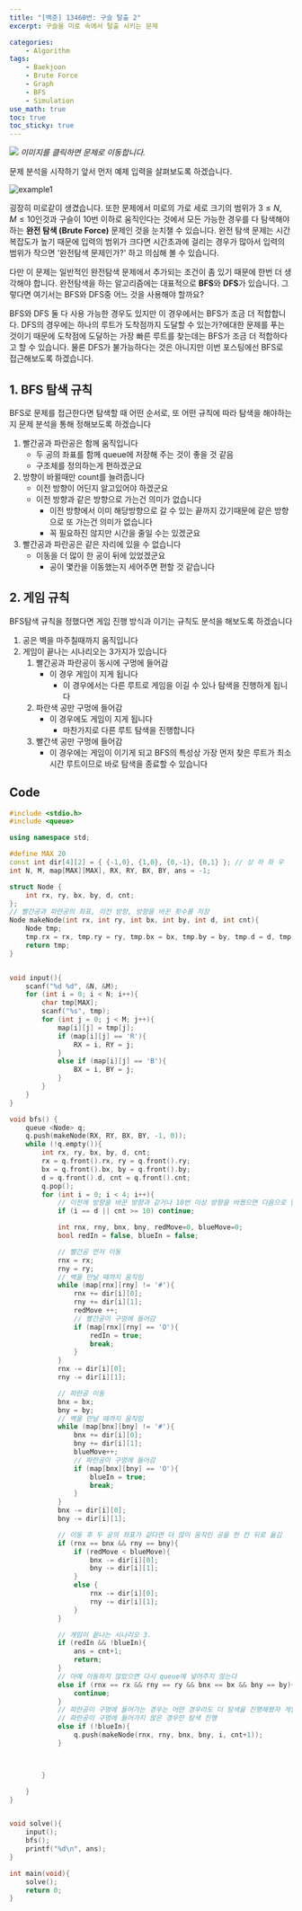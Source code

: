 ```yaml
--- 
title: "[백준] 13460번: 구슬 탈출 2"
excerpt: 구슬을 미로 속에서 탈출 시키는 문제

categories:
    - Algorithm
tags:
    - Baekjoon
    - Brute Force
    - Graph
    - BFS
    - Simulation
use_math: true
toc: true
toc_sticky: true
---
```


[<img src="../../assets/images/algorithm/baekjoon13460">](https://www.acmicpc.net/problem/13460)
*이미지를 클릭하면 문제로 이동합니다.*

문제 분석을 시작하기 앞서 먼저 예제 입력을 살펴보도록 하겠습니다.

![example1](../../assets/images/algorithm/baekjoon13460-example1)

굉장히 미로같이 생겼습니다. 또한 문제에서 미로의 가로 세로 크기의 범위가 $3 \leq N, M \leq 10$인것과 구슬이 10번 이하로 움직인다는 것에서 모든 가능한 경우를 다 탐색해야하는 **완전 탐색 (Brute Force)** 문제인 것을 눈치챌 수 있습니다. 완전 탐색 문제는 시간복잡도가 높기 때문에 입력의 범위가 크다면 시간초과에 걸리는 경우가 많아서 입력의 범위가 작으면 '완전탐색 문제인가?' 하고 의심해 볼 수 있습니다.

다만 이 문제는 일반적인 완전탐색 문제에서 추가되는 조건이 좀 있기 때문에 한번 더 생각해야 합니다. 완전탐색을 하는 알고리즘에는 대표적으로 **BFS**와 **DFS**가 있습니다. 그렇다면 여기서는 BFS와 DFS중 어느 것을 사용해야 할까요? 

BFS와 DFS 둘 다 사용 가능한 경우도 있지만 이 경우에서는 BFS가 조금 더 적합합니다. DFS의 경우에는 하나의 루트가 도착점까지 도달할 수 있는가?에대한 문제를 푸는 것이기 때문에 도착점에 도달하는 가장 빠른 루트를 찾는데는 BFS가 조금 더 적합하다고 할 수 있습니다. 물론 DFS가 불가능하다는 것은 아니지만 이번 포스팅에선 BFS로 접근해보도록 하겠습니다.

## 1. BFS 탐색 규칙

BFS로 문제를 접근한다면 탐색할 때 어떤 순서로, 또 어떤 규칙에 따라 탐색을 해야하는지 문제 분석을 통해 정해보도록 하겠습니다

1. 빨간공과 파란공은 함께 움직입니다
    - 두 공의 좌표를 함께 queue에 저장해 주는 것이 좋을 것 같음
    - 구조체를 정의하는게 편하겠군요
2. 방향이 바뀔때만 count를 늘려줍니다
    - 이전 방향이 어딘지 알고있어야 하겠군요
    - 이전 방향과 같은 방향으로 가는건 의미가 없습니다
        - 이전 방향에서 이미 해당방향으로 갈 수 있는 끝까지 갔기때문에 같은 방향으로 또 가는건 의미가 없습니다
        - 꼭 필요하진 않지만 시간을 줄일 수는 있겠군요
3. 빨간공과 파란공은 같은 자리에 있을 수 없습니다
    - 이동을 더 많이 한 공이 뒤에 있었겠군요
        - 공이 몇칸을 이동했는지 세어주면 편할 것 같습니다

## 2. 게임 규칙

BFS탐색 규칙을 정했다면 게임 진행 방식과 이기는 규칙도 분석을 해보도록 하겠습니다

1. 공은 벽을 마주칠때까지 움직입니다
2. 게임이 끝나는 시나리오는 3가지가 있습니다
    1. 빨간공과 파란공이 동시에 구멍에 들어감
        - 이 경우 게임이 지게 됩니다
            - 이 경우에서는 다른 루트로 게임을 이길 수 있나 탐색을 진행하게 됩니다
    2. 파란색 공만 구멍에 들어감
        - 이 경우에도 게임이 지게 됩니다
            - 마찬가지로 다른 루트 탐색을 진행합니다
    3. 빨간색 공만 구멍에 들어감
        - 이 경우에는 게임이 이기게 되고 BFS의 특성상 가장 먼저 찾은 루트가 최소 시간 루트이므로 바로 탐색을 종료할 수 있습니다

## Code

```cpp
#include <stdio.h>
#include <queue>

using namespace std;

#define MAX 20
const int dir[4][2] = { {-1,0}, {1,0}, {0,-1}, {0,1} }; // 상 하 좌 우
int N, M, map[MAX][MAX], RX, RY, BX, BY, ans = -1;

struct Node {
    int rx, ry, bx, by, d, cnt;
};
// 빨간공과 파란공의 좌표, 이전 방향, 방향을 바꾼 횟수를 저장
Node makeNode(int rx, int ry, int bx, int by, int d, int cnt){
    Node tmp;
    tmp.rx = rx, tmp.ry = ry, tmp.bx = bx, tmp.by = by, tmp.d = d, tmp.cnt = cnt;
    return tmp;
}


void input(){
    scanf("%d %d", &N, &M);
    for (int i = 0; i < N; i++){
        char tmp[MAX];
        scanf("%s", tmp);
        for (int j = 0; j < M; j++){
            map[i][j] = tmp[j];
            if (map[i][j] == 'R'){
                RX = i, RY = j;
            }
            else if (map[i][j] == 'B'){
                BX = i, BY = j;
            }
        }
    }
}

void bfs() {
    queue <Node> q;
    q.push(makeNode(RX, RY, BX, BY, -1, 0));
    while (!q.empty()){
        int rx, ry, bx, by, d, cnt;
        rx = q.front().rx, ry = q.front().ry;
        bx = q.front().bx, by = q.front().by;
        d = q.front().d, cnt = q.front().cnt;
        q.pop();
        for (int i = 0; i < 4; i++){
            // 이전에 방향을 바꾼 방향과 같거나 10번 이상 방향을 바꿨으면 다음으로 넘어감
            if (i == d || cnt >= 10) continue;

            int rnx, rny, bnx, bny, redMove=0, blueMove=0;
            bool redIn = false, blueIn = false;

            // 빨간공 먼저 이동
            rnx = rx;
            rny = ry;
            // 벽을 만날 때까지 움직임
            while (map[rnx][rny] != '#'){
                rnx += dir[i][0];
                rny += dir[i][1];
                redMove ++;
                // 빨간공이 구멍에 들어감
                if (map[rnx][rny] == 'O'){
                    redIn = true;
                    break;
                }
            }
            rnx -= dir[i][0];
            rny -= dir[i][1];

            // 파란공 이동
            bnx = bx;
            bny = by;
            // 벽을 만날 때까지 움직임
            while (map[bnx][bny] != '#'){
                bnx += dir[i][0];
                bny += dir[i][1];
                blueMove++;
                // 파란공이 구멍에 들어감
                if (map[bnx][bny] == 'O'){
                    blueIn = true;
                    break;
                }
            }
            bnx -= dir[i][0];
            bny -= dir[i][1];

            // 이동 후 두 공의 좌표가 같다면 더 많이 움직인 공을 한 칸 뒤로 옮김
            if (rnx == bnx && rny == bny){
                if (redMove < blueMove){
                    bnx -= dir[i][0];
                    bny -= dir[i][1];
                }
                else {
                    rnx -= dir[i][0];
                    rny -= dir[i][1];
                }
            }

            // 게임이 끝나는 시나리오 3.
            if (redIn && !blueIn){
                ans = cnt+1;
                return;
            }
            // 아예 이동하지 않았으면 다시 queue에 넣어주지 않는다
            else if (rnx == rx && rny == ry && bnx == bx && bny == by){
                continue;
            }
            // 파란공이 구멍에 들어가는 경우는 어떤 경우라도 더 탐색을 진행해봤자 게임이 끝나게 된다
            // 파란공이 구멍에 들어가지 않은 경우만 탐색 진행
            else if (!blueIn){
                q.push(makeNode(rnx, rny, bnx, bny, i, cnt+1));
            }



        }

    }
}


void solve(){
    input();
    bfs();
    printf("%d\n", ans);
}

int main(void){
    solve();
    return 0;
}
```
    